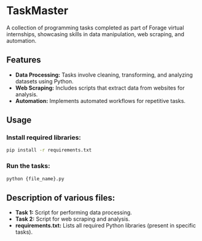 # TaskMaster
A collection of programming tasks completed as part of Forage virtual internships, showcasing skills in data manipulation, web scraping, and automation.

## Features
- **Data Processing:** Tasks involve cleaning, transforming, and analyzing datasets using Python.
- **Web Scraping:** Includes scripts that extract data from websites for analysis.
- **Automation:** Implements automated workflows for repetitive tasks.

## Usage
### Install required libraries:
```bash
pip install -r requirements.txt
```

### Run the tasks:
```bash
python {file_name}.py
```

## Description of various files:
- **Task 1:** Script for performing data processing.
- **Task 2:** Script for web scraping and analysis.
- **requirements.txt:** Lists all required Python libraries (present in specific tasks).
